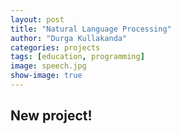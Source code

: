 ```yaml
---
layout: post
title: "Natural Language Processing"
author: "Durga Kullakanda"
categories: projects
tags: [education, programming]
image: speech.jpg
show-image: true
---
```


## New project!
